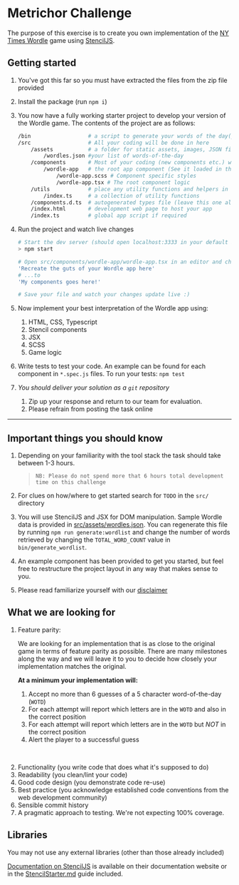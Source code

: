 Metrichor Challenge
===================

The purpose of this exercise is to create you own implementation of the [NY Times Wordle](https://www.nytimes.com/games/wordle/index.html) game using [StencilJS](https://stenciljs.com/).

Getting started
---------------

1. You've got this far so you must have extracted the files from the zip file provided

2. Install the package (run `npm i`)

3. You now have a fully working starter project to develop your version of the Wordle game. The contents of the project are as follows:

    ```sh
    /bin                  # a script to generate your words of the day(post install)
    /src                  # All your coding will be done in here
        /assets           # a folder for static assets, images, JSON files etc
            /wordles.json #your list of words-of-the-day
        /components       # Most of your coding (new components etc.) will be in this folder
            /wordle-app   # the root app component (See it loaded in the index.html file too)
                /wordle-app.scss # Component specific styles
                /wordle-app.tsx # The root component logic
        /utils            # place any utility functions and helpers in here
            /index.ts     # a collection of utility functions
        /components.d.ts  # autogenerated types file (leave this one alone)
        /index.html       # development web page to host your app
        /index.ts         # global app script if required
    ```

4. Run the project and watch live changes

    ```sh
    # Start the dev server (should open localhost:3333 in your default browser)
    > npm start

    # Open src/components/wordle-app/wordle-app.tsx in an editor and change the sentence...
    'Recreate the guts of your Wordle app here'
    # ...to
    'My components goes here!'

    # Save your file and watch your changes update live :)
    ```

5. Now implement your best interpretation of the Wordle app using:
   1. HTML, CSS, Typescript
   2. Stencil components
   3. JSX
   4. SCSS
   5. Game logic

6. Write tests to test your code. An example can be found for each component in  `*.spec.js` files. To run your tests:
  ```npm test```

7. *You should deliver your solution as a `git` repository*
   1. Zip up your response and return to our team for evaluation.
   2. Please refrain from posting the task online

---
**Important things you should know**
------------------------------------

1. Depending on your familiarity with the tool stack the task should take between 1-3 hours.

   > `NB: Please do not spend more that 6 hours total development time on this challenge`

2. For clues on how/where to get started search for `TODO` in the `src/` directory
3. You will use StencilJS and JSX for DOM manipulation. Sample Wordle data is provided in [src/assets/wordles.json](./src/assets/wordles.json). You can regenerate this file by running `npm run generate:wordlist` and change the number of words retrieved by changing the `TOTAL_WORD_COUNT` value in `bin/generate_wordlist`.
4. An example component has been provided to get you started, but feel free to restructure the project layout in any way that makes sense to you.
5. Please read familiarize yourself with our [disclaimer](./DISCLAIMER.md)

What we are looking for
-----------------------

1. Feature parity:<br/>

   We are looking for an implementation that is as close to the original game in terms of feature parity as possible. There are many milestones along the way and we will leave it to you to decide how closely your implementation matches the original.

   **At a minimum your implementation will:**

   1. Accept no more than 6 guesses of a 5 character word-of-the-day (`WOTD`)
   2. For each attempt will report which letters are in the `WOTD` and also in the correct position
   3. For each attempt will report which letters are in the `WOTD` but *NOT* in the correct position
   4. Alert the player to a successful guess<br/>
<br/>

2. Functionality (you write code that does what it's supposed to do)
3. Readability (you clean/lint your code)
4. Good code design (you demonstrate code re-use)
5. Best practice (you acknowledge established code conventions from the web development community)
6. Sensible commit history
7. A pragmatic approach to testing. We're not expecting 100% coverage.

Libraries
---------

You may not use any external libraries (other than those already included)

[Documentation on StencilJS](https://stenciljs.com/docs/my-first-component) is available on their documentation website or in the [StencilStarter.md](./StencilStarter.md) guide included.

